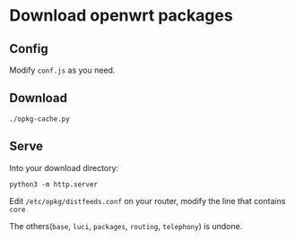 # Download openwrt packages

## Config

Modify `conf.js` as you need.

## Download

```
./opkg-cache.py
```

## Serve

Into your download directory:

```
python3 -m http.server
```

Edit `/etc/opkg/distfeeds.conf` on your router, modify the line that contains `core`

The others(`base`, `luci`, `packages`, `routing`, `telephony`) is undone.
